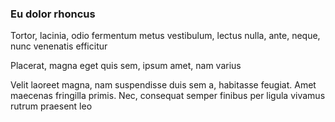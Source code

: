 ### Eu dolor rhoncus

Tortor, lacinia, odio fermentum metus vestibulum, lectus nulla, ante, neque, nunc venenatis efficitur

Placerat, magna eget quis sem, ipsum amet, nam varius

Velit laoreet magna, nam suspendisse duis sem a, habitasse feugiat. Amet maecenas fringilla primis. Nec, consequat semper finibus per ligula vivamus rutrum praesent leo


